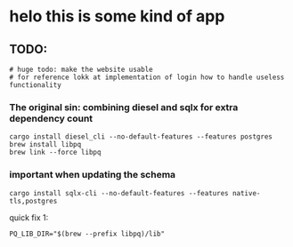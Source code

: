 # helo this is some kind of app


## TODO:
```
# huge todo: make the website usable
# for reference lokk at implementation of login how to handle useless functionality
```


### The original sin: combining diesel and sqlx for extra dependency count
```
cargo install diesel_cli --no-default-features --features postgres
brew install libpq
brew link --force libpq
```

### important when updating the schema
```
cargo install sqlx-cli --no-default-features --features native-tls,postgres
```

quick fix 1:

```
PQ_LIB_DIR="$(brew --prefix libpq)/lib"
```